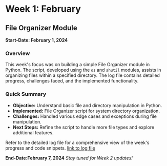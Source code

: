 # Week 1: February

## File Organizer Module

**Start-Date: February 1, 2024**

### Overview
This week's focus was on building a simple File Organizer module in Python. The script, developed using the `os` and `shutil` modules, assists in organizing files within a specified directory. The log file contains detailed progress, challenges faced, and the implemented functionality.

### Quick Summary
- **Objective:** Understand basic file and directory manipulation in Python.
- **Implemented:** File Organizer script for system directory organization.
- **Challenges:** Handled various edge cases and exceptions during file manipulation.
- **Next Steps:** Refine the script to handle more file types and explore additional features.

Refer to the detailed log file for a comprehensive view of the week's progress and code snippets.
[link to log file](log)

**End-Date:February 7, 2024**
*Stay tuned for Week 2 updates!*
